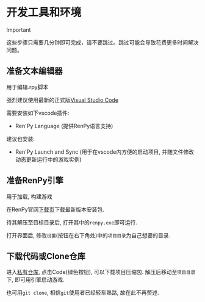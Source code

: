 # 开发工具和环境

> [!IMPORTANT]
> 这些步骤只需要几分钟即可完成，请不要跳过。跳过可能会导致花费更多时间解决问题。

## 准备文本编辑器

用于编辑.rpy脚本

强烈建议使用最新的正式版[Visual Studio Code](https://code.visualstudio.com/)

需要安装如下vscode插件:

- Ren'Py Language (提供RenPy语言支持)

建议也安装: 

- Ren'Py Launch and Sync (用于在vscode内方便的启动项目, 并随文件修改动态更新运行中的游戏实例)

## 准备RenPy引擎

用于加载, 构建游戏

在RenPy官网[下载页](https://www.renpy.org/latest.html)下载最新版本安装包. 

待其解压至目标目录后, 打开其中的`renpy.exe`即可运行.

打开界面后, 修改`设置`(按钮在右下角处)中的`项目目录`为自己想要的目录.

## 下载代码或Clone仓库

进入[私有仓库](https://github.com/naganohara-yoshino/wrecked), 点击Code(绿色按钮), 可以下载项目压缩包. 解压后移动至`项目目录`下, 即可用引擎启动游戏.

也可用`git clone`, 相信`git`使用者已经轻车熟路, 故在此不再赘述. 



